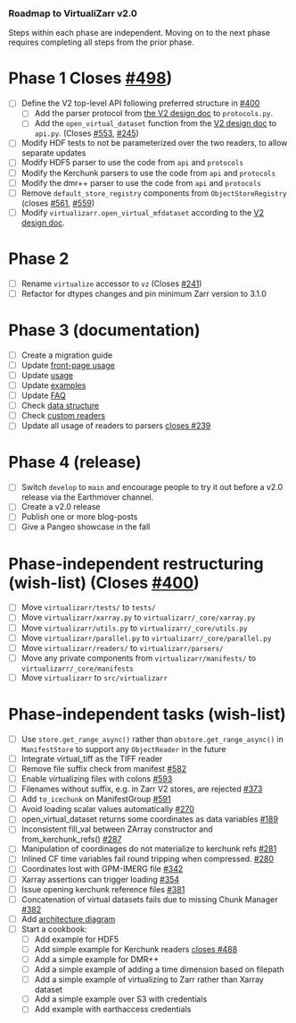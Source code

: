 ### Roadmap to VirtualiZarr v2.0

Steps within each phase are independent. Moving on to the next phase requires completing all steps from the prior phase.
# Phase 1 Closes [#498](https://github.com/zarr-developers/VirtualiZarr/issues/498))
- [ ] Define the V2 top-level API following preferred structure in [#400](https://github.com/zarr-developers/VirtualiZarr/issues/400)
    - [ ] Add the parser protocol from [the V2 design doc](./v2.md) to `protocols.py`.
    - [ ] Add the `open_virtual_dataset` function from the [V2 design doc](./v2.md) to `api.py`. (Closes [#553](https://github.com/zarr-developers/VirtualiZarr/issues/553), [#245](https://github.com/zarr-developers/VirtualiZarr/issues/245))
- [ ] Modify HDF tests to not be parameterized over the two readers, to allow separate updates
- [ ] Modify HDF5 parser to use the code from `api` and `protocols`
- [ ] Modify the Kerchunk parsers to use the code from `api` and `protocols`
- [ ] Modify the dmr++ parser to use the code from `api` and `protocols`
- [ ] Remove `default_store_registry` components from `ObjectStoreRegistry` (closes [#561](https://github.com/zarr-developers/VirtualiZarr/issues/561), [#559](https://github.com/zarr-developers/VirtualiZarr/issues/559))
- [ ] Modify `virtualizarr.open_virtual_mfdataset` according to the [V2 design doc](./v2.md).

# Phase 2
- [ ] Rename `virtualize` accessor to `vz` (Closes [#241](https://github.com/zarr-developers/VirtualiZarr/issues/241))
- [ ] Refactor for dtypes changes and pin minimum Zarr version to 3.1.0

# Phase 3 (documentation)
- [ ] Create a migration guide
- [ ] Update [front-page usage](https://virtualizarr.readthedocs.io/en/latest/index.html#usage)
- [ ] Update [usage](https://virtualizarr.readthedocs.io/en/latest/usage.html)
- [ ] Update [examples](https://virtualizarr.readthedocs.io/en/latest/examples.html)
- [ ] Update [FAQ](https://virtualizarr.readthedocs.io/en/latest/faq.html)
- [ ] Check [data structure](https://virtualizarr.readthedocs.io/en/latest/data_structures.html)
- [ ] Check [custom readers](https://virtualizarr.readthedocs.io/en/latest/custom_readers.html)
- [ ] Update all usage of readers to parsers [closes #239](https://github.com/zarr-developers/VirtualiZarr/issues/239)

# Phase 4 (release)
- [ ] Switch `develop` to `main` and encourage people to try it out before a v2.0 release via the Earthmover channel.
- [ ] Create a v2.0 release
- [ ] Publish one or more blog-posts
- [ ] Give a Pangeo showcase in the fall

# Phase-independent restructuring (wish-list) (Closes [#400](https://github.com/zarr-developers/VirtualiZarr/issues/400))
- [ ] Move `virtualizarr/tests/` to `tests/`
- [ ] Move `virtualizarr/xarray.py` to `virtualizarr/_core/xarray.py`
- [ ] Move `virtualizarr/utils.py` to `virtualizarr/_core/utils.py`
- [ ] Move `virtualizarr/parallel.py` to `virtualizarr/_core/parallel.py`
- [ ] Move `virtualizarr/readers/` to `virtualizarr/parsers/`
- [ ] Move any private components from `virtualizarr/manifests/` to `virtualizarr/_core/manifests`
- [ ] Move `virtualizarr` to `src/virtualizarr`

# Phase-independent tasks (wish-list)
- [ ] Use `store.get_range_async()` rather than `obstore.get_range_async()` in `ManifestStore` to support any `ObjectReader` in the future
- [ ] Integrate virtual_tiff as the TIFF reader
- [ ] Remove file suffix check from manifest [#582](https://github.com/zarr-developers/VirtualiZarr/issues/582)
- [ ] Enable virtualizing files with colons [#593](https://github.com/zarr-developers/VirtualiZarr/issues/593)
- [ ] Filenames without suffix, e.g. in Zarr V2 stores, are rejected [#373](https://github.com/zarr-developers/VirtualiZarr/issues/373)
- [ ] Add `to_icechunk` on ManifestGroup [#591](https://github.com/zarr-developers/VirtualiZarr/pull/591)
- [ ] Avoid loading scalar values automatically [#270](https://github.com/zarr-developers/VirtualiZarr/issues/270)
- [ ] open_virtual_dataset returns some coordinates as data variables [#189](https://github.com/zarr-developers/VirtualiZarr/issues/189)
- [ ] Inconsistent fill_val between ZArray constructor and from_kerchunk_refs() [#287](https://github.com/zarr-developers/VirtualiZarr/issues/287)
- [ ] Manipulation of coordinages do not materialize to kerchunk refs  [#281](https://github.com/zarr-developers/VirtualiZarr/issues/281)
- [ ] Inlined CF time variables fail round tripping when compressed. [#280](https://github.com/zarr-developers/VirtualiZarr/issues/280)
- [ ] Coordinates lost with GPM-IMERG file [#342](https://github.com/zarr-developers/VirtualiZarr/issues/342)
- [ ] Xarray assertions can trigger loading [#354](https://github.com/zarr-developers/VirtualiZarr/issues/354)
- [ ] Issue opening kerchunk reference files [#381](https://github.com/zarr-developers/VirtualiZarr/issues/381)
- [ ] Concatenation of virtual datasets fails due to missing Chunk Manager [#382](https://github.com/zarr-developers/VirtualiZarr/issues/382)
- [ ] Add [architecture diagram](https://github.com/zarr-developers/VirtualiZarr/issues/225)
- [ ] Start a cookbook:
    - [ ] Add example for HDF5
    - [ ] Add simple example for Kerchunk readers [closes #488](https://github.com/zarr-developers/VirtualiZarr/issues/448)
    - [ ] Add a simple example for DMR++
    - [ ] Add a simple example of adding a time dimension based on filepath
    - [ ] Add a simple example of virtualizing to Zarr rather than Xarray dataset
    - [ ] Add a simple example over S3 with credentials
    - [ ] Add example with earthaccess credentials
